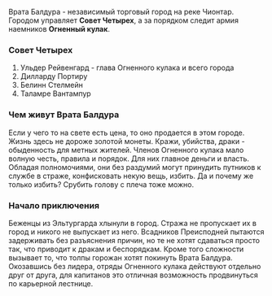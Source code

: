 Врата Балдура - независимый торговый город на реке Чионтар. Городом управляет **Совет Четырех**, а за порядком следит армия наемников **Огненный кулак**.

### Совет Четырех
1. Ульдер Рейвенгард - глава Огненного кулака и всего города
2.  Дилларду Портиру
3.  Белинн Стелмейн
4. Таламре Вантампур

### Чем живут Врата Балдура
Если у чего то на свете есть цена, то оно продается в этом городе. Жизнь здесь не дороже золотой монеты. Кражи, убийства, драки - обыденность для метных жителей. Членов Огненного кулака мало волную честь, правила и порядок. Для них главное деньги и власть. Обладая полномочиями, они без раздумий могут принудить путников к службе в страже, конфисковать некую вещь, избить. Да и почему же только избить? Срубить голову с плеча тоже можно.

### Начало приключения
Беженцы из Эльтургарда хлынули в город. Стража не пропускает их в город и никого не выпускает из него. Всадников Преисподней пытаются задерживать без разъяснения причин, но те не хотят сдаваться просто так, что приводит к дракам и беспорядкам. Кроме того сложности вызывает то, что толпы горожан хотят покинуть Врата Балдура. Окозавшись без лидера, отряды Огненного кулака действуют отдельно друг от друга, для капитанов это отличная возможность продвинуться по карьерной лестнице.


